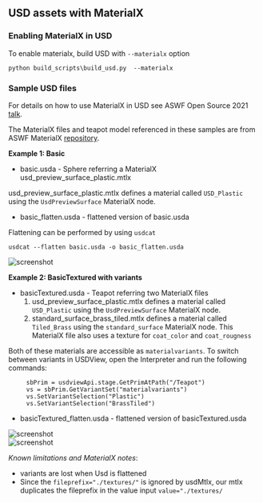 ## USD assets with MaterialX

### Enabling MaterialX in USD

To enable materialx, build USD with `--materialx` option

```python build_scripts\build_usd.py  --materialx ```

### Sample USD files
For details on how to use MaterialX in USD see ASWF Open Source 2021 [talk](https://materialx.org/assets/ASWF_OSD2021_MaterialX_slides_final.pdf).

The MaterialX files and teapot model referenced in these samples are from ASWF MaterialX [repository](https://github.com/AcademySoftwareFoundation/MaterialX/tree/main/resources/Materials/Examples). 

**Example 1: Basic**
- basic.usda - Sphere referring a MaterialX usd_preview_surface_plastic.mtlx  

usd_preview_surface_plastic.mtlx defines a material called `USD_Plastic` using the `UsdPreviewSurface` MaterialX node.

- basic_flatten.usda - flattened version of basic.usda 

Flattening can be performed by using `usdcat`
``` 
usdcat --flatten basic.usda -o basic_flatten.usda
```
![screenshot](screenshots/basic.png)  

**Example 2: BasicTextured with variants**
- basicTextured.usda - Teapot referring two MaterialX files
    1. usd_preview_surface_plastic.mtlx defines a material called `USD_Plastic` using the `UsdPreviewSurface` MaterialX node.
    2. standard_surface_brass_tiled.mtlx defines a material called `Tiled_Brass` using the `standard_surface` MaterialX node. This MaterialX file also uses a texture for `coat_color` and `coat_rougness` 

 Both of these materials are accessible as `materialvariants`. To switch between variants in USDView, open the Interpreter and run the following commands:
 ``` 
      sbPrim = usdviewApi.stage.GetPrimAtPath("/Teapot")
      vs = sbPrim.GetVariantSet("materialvariants")
      vs.SetVariantSelection("Plastic")
      vs.SetVariantSelection("BrassTiled")
```       
- basicTextured_flatten.usda - flattened version of basicTextured.usda 

![screenshot](screenshots/basicTextured_brasstiled.png)  
![screenshot](screenshots/basicTextured_plastic.png)  

 *Known limitations and MaterialX notes*: 
 - variants are lost when Usd is flattened 
 - Since the `fileprefix="./textures/"` is ignored by usdMtlx, our mtlx duplicates the fileprefix in the value input `value="./textures/`

